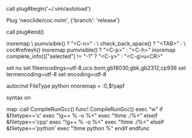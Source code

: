 call plug#begin('~/.vim/autoload')

Plug 'neoclide/coc.nvim', {'branch': 'release'}

call plug#end()

inoremap <silent><expr> <TAB>
	\ pumvisible() ? "\<C-n>" :
	\ <SID>check_back_space() ? "\<TAB>" :
	\ coc#refresh()
inoremap <expr><S-TAB> pumvisible() ? "\<C-p>" : "\<C-h>"
inoremap <expr> <cr> complete_info()["selected"] != "-1" ? "\<C-y>" : "\<C-g>u\<CR>"

set nu
set fileencodings=utf-8,ucs-bom,gb18030,gbk,gb2312,cp936
set termencoding=utf-8
set encoding=utf-8


autocmd FileType python nnoremap <LocalLeader>= :0,$!yapf<CR>

syntax on

map <F5> :call CompileRunGcc()<CR>
func! CompileRunGcc()
	exec "w"
if &filetype=='c'
	exec "!g++ % -o %<"
	exec "!time ./%<"
elseif &filetype=='cpp'
	exec "!g++ % -o %<"
	exec "!time ./%<"
elseif &filetype=='python'
	exec "!time python %"
endif
endfunc
